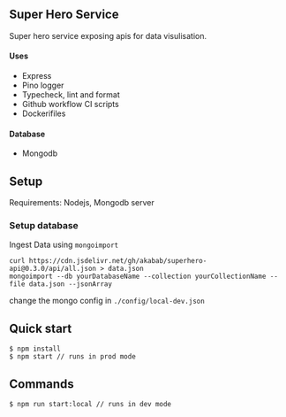 ## Super Hero Service

Super hero service exposing apis for data visulisation.  

#### Uses
- Express
- Pino logger
- Typecheck, lint and format
- Github workflow CI scripts
- Dockerifiles

#### Database
- Mongodb

## Setup
Requirements: Nodejs, Mongodb server
### Setup database
Ingest Data using `mongoimport`
```
curl https://cdn.jsdelivr.net/gh/akabab/superhero-api@0.3.0/api/all.json > data.json
mongoimport --db yourDatabaseName --collection yourCollectionName --file data.json --jsonArray
```
change the mongo config in `./config/local-dev.json`

## Quick start
```
$ npm install
$ npm start // runs in prod mode
```

## Commands
```
$ npm run start:local // runs in dev mode
```

